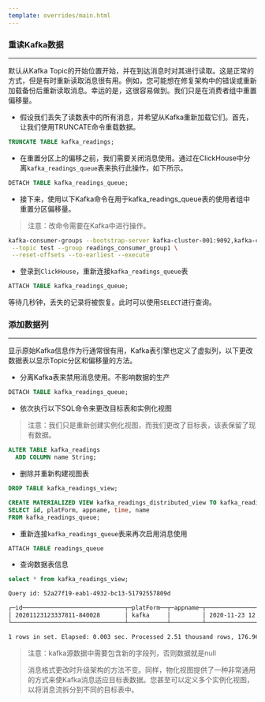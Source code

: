```yaml
---
template: overrides/main.html
---
```


### 重读Kafka数据

---

默认从Kafka Topic的开始位置开始，并在到达消息时对其进行读取。这是正常的方式，但是有时重新读取消息很有用。例如，您可能想在修复架构中的错误或重新加载备份后重新读取消息。幸运的是，这很容易做到。我们只是在消费者组中重置偏移量。

- 假设我们丢失了读数表中的所有消息，并希望从Kafka重新加载它们。首先，让我们使用TRUNCATE命令重载数据。

```sql
TRUNCATE TABLE kafka_readings;
```

- 在重置分区上的偏移之前，我们需要关闭消息使用。通过在ClickHouse中分离`kafka_readings_queue`表来执行此操作，如下所示。 

```sql
DETACH TABLE kafka_readings_queue;
```

- 接下来，使用以下Kafka命令在用于kafka_readings_queue表的使用者组中重置分区偏移量。

> 注意：改命令需要在Kafka中进行操作。

```bash
kafka-consumer-groups --bootstrap-server kafka-cluster-001:9092,kafka-cluster-002:9092 \
 --topic test --group readings_consumer_group1 \
 --reset-offsets --to-earliest --execute
```

- 登录到`ClickHouse`，重新连接`kafka_readings_queue`表

```sql
ATTACH TABLE kafka_readings_queue;
```

等待几秒钟，丢失的记录将被恢复。此时可以使用`SELECT`进行查询。 

### 添加数据列

---

显示原始Kafka信息作为行通常很有用，Kafka表引擎也定义了虚拟列，以下更改数据表以显示Topic分区和偏移量的方法。

- 分离Kafka表来禁用消息使用。不影响数据的生产

```sql
DETACH TABLE kafka_readings_queue;
``` 

- 依次执行以下SQL命令来更改目标表和实例化视图

> 注意：我们只是重新创建实例化视图，而我们更改了目标表，该表保留了现有数据。

```sql
ALTER TABLE kafka_readings
  ADD COLUMN name String;
```

- 删除并重新构建视图表

```sql
DROP TABLE kafka_readings_view;

CREATE MATERIALIZED VIEW kafka_readings_distributed_view TO kafka_readings_distributed AS
SELECT id, platForm, appname, time, name
FROM kafka_readings_queue;
```

- 重新连接`kafka_readings_queue`表来再次启用消息使用

```sql
ATTACH TABLE readings_queue
```

- 查询数据表信息

```sql
select * from kafka_readings_view;
```

```bash
Query id: 52a27f19-eab1-4932-bc13-51792557809d

┌─id─────────────────────────────┬─platForm──┬─appname─┬────────────────time─┬───name─┐
│ 20201123123337811-840028       │ kafka     │         │ 2020-11-23 12:33:42 │  test  │
└────────────────────────────────┴───────────┴─────────┴─────────────────────┴────────┘

1 rows in set. Elapsed: 0.003 sec. Processed 2.51 thousand rows, 176.96 KB (985.20 thousand rows/s., 69.38 MB/s.)
```

> 注意：kafka源数据中需要包含新的字段列，否则数据就是null
>
> 消息格式更改时升级架构的方法不变。同样，物化视图提供了一种非常通用的方式来使Kafka消息适应目标表数据。您甚至可以定义多个实例化视图，以将消息流拆分到不同的目标表中。
